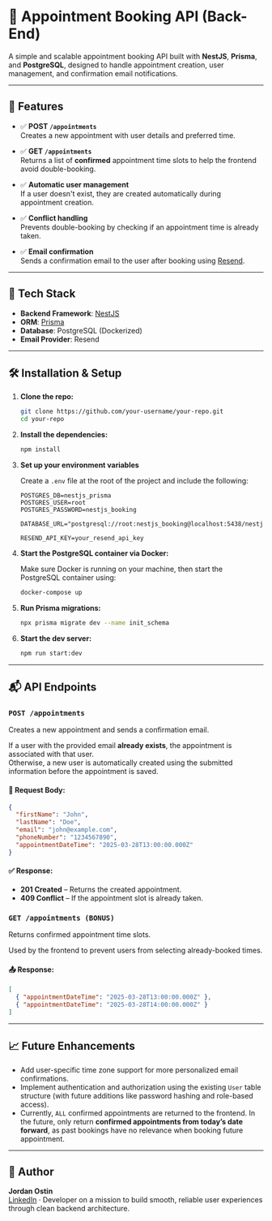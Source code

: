 # 📘 Appointment Booking API (Back-End)

A simple and scalable appointment booking API built with **NestJS**, **Prisma**, and **PostgreSQL**, designed to handle appointment creation, user management, and confirmation email notifications.

---

## 🚀 Features

- ✅ **POST `/appointments`**  
  Creates a new appointment with user details and preferred time.

- ✅ **GET `/appointments`**  
  Returns a list of **confirmed** appointment time slots to help the frontend avoid double-booking.

- ✅ **Automatic user management**  
  If a user doesn't exist, they are created automatically during appointment creation.

- ✅ **Conflict handling**  
  Prevents double-booking by checking if an appointment time is already taken.

- ✅ **Email confirmation**  
  Sends a confirmation email to the user after booking using [Resend](https://resend.com/).

---

## 🧱 Tech Stack

- **Backend Framework**: [NestJS](https://nestjs.com/)
- **ORM**: [Prisma](https://www.prisma.io/)
- **Database**: PostgreSQL (Dockerized)
- **Email Provider**: Resend
---
## 🛠️ Installation & Setup

1. **Clone the repo:**
   ```bash
   git clone https://github.com/your-username/your-repo.git
   cd your-repo
   ```

2. **Install the dependencies:**
    ```bash
    npm install
    ```

3. **Set up your environment variables**

    Create a `.env` file at the root of the project and include the following:

    ```env
    POSTGRES_DB=nestjs_prisma
    POSTGRES_USER=root
    POSTGRES_PASSWORD=nestjs_booking

    DATABASE_URL="postgresql://root:nestjs_booking@localhost:5438/nestjs_prisma"

    RESEND_API_KEY=your_resend_api_key
    ```

4. **Start the PostgreSQL container via Docker:**

    Make sure Docker is running on your machine, then start the PostgreSQL container using:

    ```bash
    docker-compose up
    ```

5. **Run Prisma migrations:**
    ```bash
    npx prisma migrate dev --name init_schema
    ```

6. **Start the dev server:**
    ```bash
    npm run start:dev
    ```
---

## 📬 API Endpoints

### `POST /appointments`

Creates a new appointment and sends a confirmation email.

If a user with the provided email **already exists**, the appointment is associated with that user.  
Otherwise, a new user is automatically created using the submitted information before the appointment is saved.

#### 📝 Request Body:

```json
{
  "firstName": "John",
  "lastName": "Doe",
  "email": "john@example.com",
  "phoneNumber": "1234567890",
  "appointmentDateTime": "2025-03-28T13:00:00.000Z"
}
```
#### ✅ Response:

- **201 Created** – Returns the created appointment.
- **409 Conflict** – If the appointment slot is already taken.

### `GET /appointments (BONUS)`

Returns confirmed appointment time slots.

Used by the frontend to prevent users from selecting already-booked times.

#### 📤 Response:

```json
[
  { "appointmentDateTime": "2025-03-28T13:00:00.000Z" },
  { "appointmentDateTime": "2025-03-28T14:00:00.000Z" }
]
```
---

## 📈 Future Enhancements

- Add user-specific time zone support for more personalized email confirmations.
- Implement authentication and authorization using the existing `User` table structure (with future additions like password hashing and role-based access).
- Currently, `ALL` confirmed appointments are returned to the frontend. In the future, only return **confirmed appointments from today’s date forward**, as past bookings have no relevance when booking future appointment.
---


## 👥 Author

**Jordan Ostin**  
[LinkedIn](https://www.linkedin.com/in/jordanostin/) · Developer on a mission to build smooth, reliable user experiences through clean backend architecture.